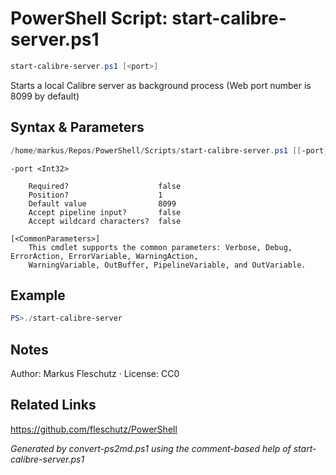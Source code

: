 # PowerShell Script: start-calibre-server.ps1
```powershell
start-calibre-server.ps1 [<port>]
```

Starts a local Calibre server as background process (Web port number is 8099 by default)

## Syntax & Parameters
```powershell
/home/markus/Repos/PowerShell/Scripts/start-calibre-server.ps1 [[-port] <Int32>] [<CommonParameters>]
```

```
-port <Int32>
    
    Required?                    false
    Position?                    1
    Default value                8099
    Accept pipeline input?       false
    Accept wildcard characters?  false
```

```
[<CommonParameters>]
    This cmdlet supports the common parameters: Verbose, Debug, ErrorAction, ErrorVariable, WarningAction, 
    WarningVariable, OutBuffer, PipelineVariable, and OutVariable.
```

## Example
```powershell
PS>./start-calibre-server
```


## Notes
Author: Markus Fleschutz · License: CC0

## Related Links
https://github.com/fleschutz/PowerShell

*Generated by convert-ps2md.ps1 using the comment-based help of start-calibre-server.ps1*
